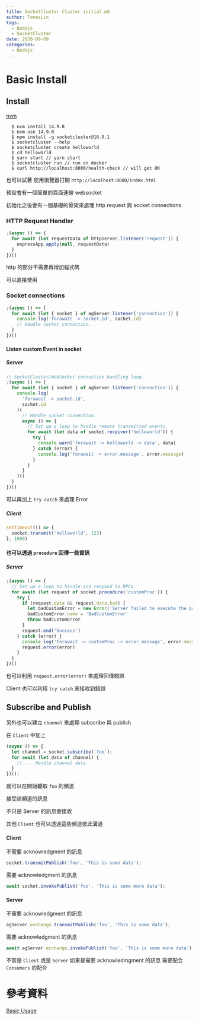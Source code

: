 ```yaml
---
title: SocketCluster Cluster initial.md
author: TomasLin
tags:
  - Nodejs
  - SocketCluster
date: 2020-09-09
categories:
  - Nodejs
---
```



# Basic Install

## Install

[nvm](https://github.com/nvm-sh/nvm)

```
  $ nvm install 14.9.0
  $ nvm use 14.9.0
  $ npm install -g socketcluster@16.0.1
  $ socketcluster --help
  $ socketcluster create helloworld
  $ cd helloworld
  $ yarn start // yarn start
  $ socketcluster run // run on docker
  $ curl http://localhost:8000/health-check // will get OK
```

也可以試著 使用瀏覽器打開 `http://localhost:8000/index.html`

預設會有一個簡單的頁面連線 websocket

初始化之後會有一個基礎的骨架來處理 http request 與 socket connections

### HTTP Request Handler

```javascript
;(async () => {
  for await (let requestData of httpServer.listener('request')) {
    expressApp.apply(null, requestData)
  }
})()
```

http 的部分不需要再增加程式碼

可以直接使用

### Socket connections

```javascript
;(async () => {
  for await (let { socket } of agServer.listener('connection')) {
    console.log('forawait -> socket.id', socket.id)
    // Handle socket connection.
  }
})()
```

#### Listen custom Event in socket

##### Server

```javascript
// SocketCluster/WebSocket connection handling loop.
;(async () => {
  for await (let { socket } of agServer.listener('connection')) {
    console.log(
      'forawait -> socket.id',
      socket.id
    )(
      // Handle socket connection.
      async () => {
        // Set up a loop to handle remote transmitted events.
        for await (let data of socket.receiver('helloworld')) {
          try {
            console.warn('forawait -> helloworld -> data', data)
          } catch (error) {
            console.log('forawait -> error.message', error.message)
          }          
        }
      }
    )()
  }
})()
```

可以再加上 `try catch` 來處理 Error

##### Client

```javascript
setTimeout(() => {
  socket.transmit('helloworld', 123)
}, 1000)
```

#### 也可以透過 `procedure` 回傳一些資訊

##### Server

```javascript
;(async () => {
  // Set up a loop to handle and respond to RPCs.
  for await (let request of socket.procedure('customProc')) {
    try {
      if (request.data && request.data.bad) {
        let badCustomError = new Error('Server failed to execute the procedure')
        badCustomError.name = 'BadCustomError'
        throw badCustomError
      }
      request.end('Success')
    } catch (error) {
      console.log('forawait -> customProc -> error.message', error.message)
      request.error(error)
    }
  }
})()
```

也可以利用 `request.error(error)` 來處理回傳錯誤

Client 也可以利用 `try catch` 來接收到錯誤

## Subscribe and Publish

另外也可以建立 `channel` 來處理 subscribe 與 publish

在 `Client` 中加上

```javascript
(async () => {
  let channel = socket.subscribe('foo');
  for await (let data of channel) {
    // ... Handle channel data.
  }
})();
```

就可以在開始聽取 `foo` 的頻道

接受該頻道的訊息

不只是 Server 的訊息會接收

其他 `Client` 也可以透過這些頻道彼此溝通

#### Client

不需要 acknowledgment 的訊息

```javascript
socket.transmitPublish('foo', 'This is some data');
```

需要 acknowledgment 的訊息

```javascript
await socket.invokePublish('foo', 'This is some more data');
```

#### Server

不需要 acknowledgment 的訊息

```javascript
agServer.exchange.transmitPublish('foo', 'This is some data');
```

需要 acknowledgment 的訊息

```javascript
await agServer.exchange.invokePublish('foo', 'This is some more data');
```

不管是 `Client` 或是 `Server` 如果是需要 acknowledmgment 的訊息
需要配合 `Consumers` 的配合

# 參考資料

[Basic Usage](https://socketcluster.io/docs/basic-usage/)
